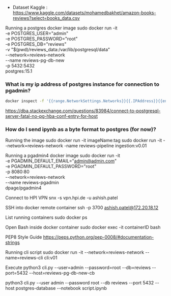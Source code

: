 * Dataset 
Kaggle : https://www.kaggle.com/datasets/mohamedbakhet/amazon-books-reviews?select=books_data.csv


Running a postgres docker image
sudo docker run -it \
                -e POSTGRES_USER="admin" \
                -e POSTGRES_PASSWORD="root" \
                -e POSTGRES_DB="reviews" \
                -v "$(pwd)/reviews_data:/var/lib/postgresql/data" \
                --network=reviews-network \
                --name reviews-pg-db-new \
                -p 5432:5432 \
                postgres:15.1

### What is my ip address of postgres instance for connection to pgadmin?

```bash
docker inspect -f '{{range.NetworkSettings.Networks}}{{.IPAddress}}{{end}}' postgres-docker
```

https://dba.stackexchange.com/questions/83984/connect-to-postgresql-server-fatal-no-pg-hba-conf-entry-for-host


### How do I send ipynb as a byte format to postgres (for now)?

Running the image
sudo docker run -it imageName:tag
sudo docker run -it --network=reviews-network -name reviews-pipeline ingestion:v0.01

Running a pgadmin4 docker image
sudo docker run -it \
                    -e PGADMIN_DEFAULT_EMAIL="admin@admin.com" \
                    -e PGADMIN_DEFAULT_PASSWORD="root" \
                    -p 8080:80 \
                    --network=reviews-network \
                    --name reviews-pgadmin \
                    dpage/pgadmin4

Connect to HPI VPN
snx -s vpn.hpi.de -u ashish.patel

SSH into docker remote container
ssh -p 3700 ashish.patel@172.20.18.12

List running containers
sudo docker ps

Open Bash inside docker container
sudo docker exec -it containerID bash

PEP8 Style Guide 
https://peps.python.org/pep-0008/#documentation-strings


Running cli script
sudo docker run -it --network=reviews-network --name=reviews-cli cli:v01

Execute 
python3 cli.py --user=admin --password=root --db=reviews --port=5432 --host=reviews-pg-db-new-cb

python3 cli.py --user admin --password root --db reviews --port 5432 --host postgres-database --notebook script.ipynb
